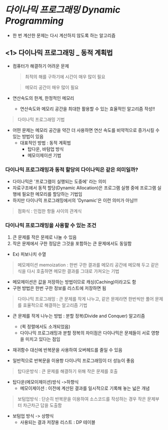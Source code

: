 # _다이나믹 프로그래밍 Dynamic Programming_

- 한 번 계산한 문제는 다시 계산하지 않도록 하는 알고리즘

## <1> 다이나믹 프로그래밍 \_ 동적 계획법

- 컴퓨터가 해결하기 어려운 문제

  > 최적의 해를 구하기에 시간이 매우 많이 필요

  > 메모리 공간이 매우 많이 필요

- 연산속도의 한계, 한정적인 메모리
  - 연산속도와 메모리 공간을 최대한 활용할 수 있는 효율적인 알고리즘 작성!!

> 다이나믹 프로그래밍 기법

- 어떤 문제는 메모리 공간을 약간 더 사용하면 연산 속도를 비약적으로 증가시킬 수 있는 방법이 있음
  - 대표적인 방법 : 동적 계획법
    - 탑다운, 바텀업 방식
    - 메모이제이션 기법

### 다이나믹 프로그래밍과 동적 할당의 다이나믹은 같은 의미일까?

- 다이나믹은 '프로그램이 실행되는 도중에' 라는 의미
- 자료구조에서 동적 할당(Dynamic Allocation)은 프로그램 실행 중에 프로그램 실행에 필요한 메모리를 할당하는 기법임
- 하지만 다이나믹 프로그래밍에서의 'Dynamic'은 이런 의미가 아님!!!

> 점화식 : 인접한 항들 사이의 관계식

### 다이나믹 프로그래밍을 사용할 수 있는 조건

1. 큰 문제를 작은 문제로 나눌 수 있음
2. 작은 문제에서 구한 정답은 그것을 포함하는 큰 문제에서도 동일함

- Ex) 피보나치 수열

> 메모제이션 memoization : 한번 구한 결과를 메모리 공간에 메모해 두고 같은 식을 다시 호출하면 메모한 결과를 그대로 가져오는 기법

- 메모제이션은 값을 저장하는 방법이므로 캐싱(Caching)이라고도 함
- 구현 방법은 한번 구한 정보를 리스트에 저장하면 됨

> 다이나믹 프로그래밍 : 큰 문제를 작게 나누고, 같은 문제라면 한번씩만 풀어 문제를 효율적으로 해결하는 알고리즘 기법

- 큰 문제를 작게 나누는 방법 : 분할 정복(Divide and Conquer) 알고리즘

  - (퀵 정렬에서도 소개되었음)
  - 다이나믹 프로그래밍과 분할 정복의 차이점은 다이나믹은 문제들이 서로 영향을 미치고 있다는 점임

- 재귀함수 대신에 반복문을 사용하여 오버헤드를 줄일 수 있음
- 일반적으로 반복문을 이용항 다이나믹 프로그래밍이 더 성능이 좋음

> 탑다운방식 : 큰 문제를 해결하기 위해 작은 문제를 호출

- 탑다운(메모이제이션)방식 ->하향식
  - 메모이제이션 : 이전에 계산된 결과를 일시적으로 기록해 놓는 넓은 개념

> 보텀업방식 : 단순히 반복문을 이용하여 소스코드를 작성하는 경우 작은 문제부터 차근차근 답을 도출함

- 보텀업 방식 -> 상향식
  - 사용되는 결과 저쟝용 리스트 : DP 테이블
